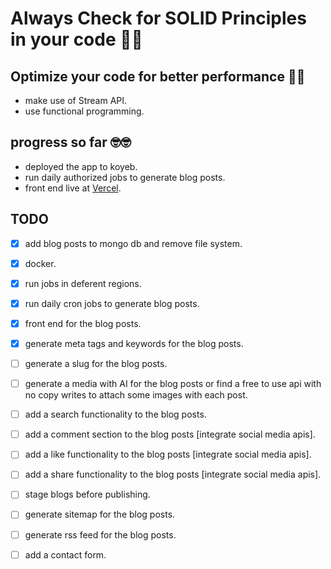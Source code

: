 # Always Check for SOLID Principles in your code 🤢🤢

## Optimize your code for better performance 🚀🚀

- make use of Stream API.
- use functional programming.

## progress so far 🤓🤓

- deployed the app to koyeb.
- run daily authorized jobs to generate blog posts.
- front end live at [Vercel](https://trend-front.vercel.app/).

## TODO

- [x] add blog posts to mongo db and remove file system.
- [x] docker.
- [x] run jobs in deferent regions.
- [x] run daily cron jobs to generate blog posts.
- [x] front end for the blog posts.
- [x] generate meta tags and keywords for the blog posts.

- [ ] generate a slug for the blog posts.
- [ ] generate a media with AI for the blog posts or find a free to use api with no copy writes to attach some images with each post.
- [ ] add a search functionality to the blog posts.
- [ ] add a comment section to the blog posts [integrate social media apis].
- [ ] add a like functionality to the blog posts [integrate social media apis].
- [ ] add a share functionality to the blog posts [integrate social media apis].
- [ ] stage blogs before publishing.
- [ ] generate sitemap for the blog posts.
- [ ] generate rss feed for the blog posts.
- [ ] add a contact form.
